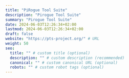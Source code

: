 ```yaml
---
title: "PiRogue Tool Suite"
description: "Pirogue Tool Suite"
summary: "Pirogue Tool Suite"
date: 2024-06-03T12:26:34+02:00
lastmod: 2024-06-03T12:26:34+02:00
draft: false
website: "https://pts-project.org/" # URL
weight: 50
seo:
  title: "" # custom title (optional)
  description: "" # custom description (recommended)
  canonical: "" # custom canonical URL (optional)
  robots: "" # custom robot tags (optional)
---
```

